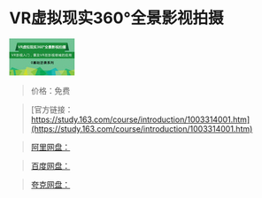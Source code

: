 # VR虚拟现实360°全景影视拍摄

![img](../../../assets/study163/free/6632192566093935540.jpg)

> 价格：免费

> [官方链接：https://study.163.com/course/introduction/1003314001.htm](https://study.163.com/course/introduction/1003314001.htm)

> [阿里网盘：]()

> [百度网盘：]()

> [夸克网盘：]()
